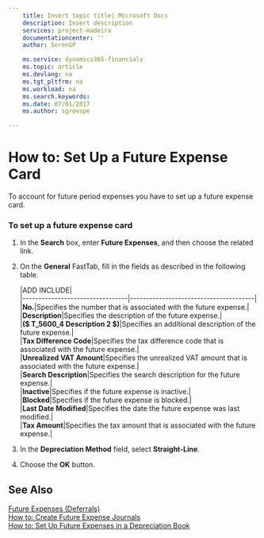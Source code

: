 ```yaml
---
    title: Insert topic title| Microsoft Docs
    description: Insert description
    services: project-madeira
    documentationcenter: ''
    author: SorenGP

    ms.service: dynamics365-financials
    ms.topic: article
    ms.devlang: na
    ms.tgt_pltfrm: na
    ms.workload: na
    ms.search.keywords:
    ms.date: 07/01/2017
    ms.author: sgroespe

---
```

# How to: Set Up a Future Expense Card
To account for future period expenses you have to set up a future expense card.  
  
### To set up a future expense card  
  
1.  In the **Search** box, enter **Future Expenses**, and then choose the related link.  
  
2.  On the **General** FastTab, fill in the fields as described in the following table.  
  
    |ADD INCLUDE<!--[!INCLUDE[bp_tablefield](../../includes/bp_tabledescription_md.md)]-->|  
    |---------------------------------|---------------------------------------|  
    |**No.**|Specifies the number that is associated with the future expense.|  
    |**Description**|Specifies the description of the future expense.|  
    |**\($ T\_5600\_4 Description 2 $\)**|Specifies an additional description of the future expense.|  
    |**Tax Difference Code**|Specifies the tax difference code that is associated with the future expense.|  
    |**Unrealized VAT Amount**|Specifies the unrealized VAT amount that is associated with the future expense.|  
    |**Search Description**|Specifies the search description for the future expense.|  
    |**Inactive**|Specifies if the future expense is inactive.|  
    |**Blocked**|Specifies if the future expense is blocked.|  
    |**Last Date Modified**|Specifies the date the future expense was last modified.|  
    |**Tax Amount**|Specifies the tax amount that is associated with the future expense.|  
  
3.  In the **Depreciation Method** field, select **Straight-Line**.  
  
4.  Choose the **OK** button.  
  
## See Also  
 [Future Expenses \(Deferrals\)](../future-expenses-deferrals-.md)   
 [How to: Create Future Expense Journals](../how-to-create-future-expense-journals.md)   
 [How to: Set Up Future Expenses in a Depreciation Book](../how-to-set-up-future-expenses-in-a-depreciation-book.md)